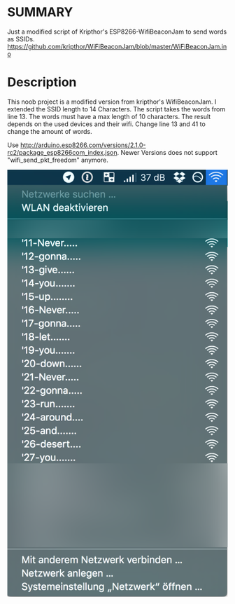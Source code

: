# SUMMARY
Just a modified script of Kripthor's ESP8266-WifiBeaconJam to send words as SSIDs.
https://github.com/kripthor/WiFiBeaconJam/blob/master/WiFiBeaconJam.ino

# Description
This noob project is a modified version from kripthor's WifiBeaconJam. I extended the SSID length to 14 Characters. The script takes the words from line 13. The words must have a max length of 10 characters. The result depends on the used devices and their wifi. Change line 13 and 41 to change the amount of words.

Use http://arduino.esp8266.com/versions/2.1.0-rc2/package_esp8266com_index.json.
Newer Versions does not support "wifi_send_pkt_freedom" anymore.

![alt tag](https://github.com/H-LK/ESP8266-SSID-Text-Broadcast/blob/master/SSIDs.png)
